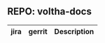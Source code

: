 

REPO: voltha-docs
-----------------
    
| jira | gerrit | Description |
| -----| ------ | ------------|

